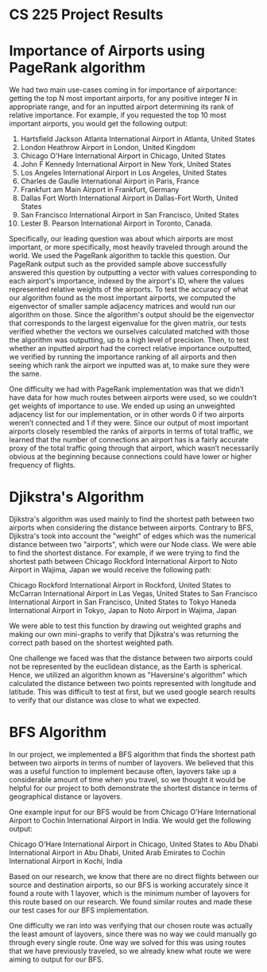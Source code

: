 # CS 225 Project Results

#    Importance of Airports using PageRank algorithm
We had two main use-cases coming in for importance of airportance: getting the top N most important airports, for any positive integer N in appropriate range, 
and for an inputted airport determining its rank of relative importance. For example, if you requested the top 10 most important airports, you would get the 
following output:
1. Hartsfield Jackson Atlanta International Airport in Atlanta, United States
2. London Heathrow Airport in London, United Kingdom
3. Chicago O'Hare International Airport in Chicago, United States
4. John F Kennedy International Airport in New York, United States
5. Los Angeles International Airport in Los Angeles, United States
6. Charles de Gaulle International Airport in Paris, France
7. Frankfurt am Main Airport in Frankfurt, Germany
8. Dallas Fort Worth International Airport in Dallas-Fort Worth, United States
9. San Francisco International Airport in San Francisco, United States
10. Lester B. Pearson International Airport in Toronto, Canada.

Specifically, our leading question was about which airports are most important, or more specifically, most heavily traveled through around the world. 
We used the PageRank algorithm to tackle this question. Our PageRank output such as the provided sample above successfully answered this question by outputting
a vector with values corresponding to each airport's importance, indexed by the airport's ID, where the values represented relative weights of the airports. To
test the accuracy of what our algorithm found as the most important airports, we computed the eigenvector of smaller sample adjacency matrices and would run our 
algorithm on those. Since the algorithm's output should be the eigenvector that corresponds to the largest eigenvalue for the given matrix, our tests verified
whether the vectors we ourselves calculated matched with those the algorithm was outputting, up to a high level of precision. Then, to test whether an inputted 
airport had the correct relative importance outputted, we verified by running the importance ranking of all airports and then seeing which rank the airport we 
inputted was at, to make sure they were the same.

One difficulty we had with PageRank implementation was that we didn’t have data for how much routes between airports were used, so we couldn’t get weights of 
importance to use. We ended up using an unweighted adjacency list for our implementation, or in other words 0 if two airports weren’t connected and 1 if they were.
Since our output of most important airports closely resembled the ranks of airports in terms of total traffic, we learned that the number of connections an airport
has is a fairly accurate proxy of the total traffic going through that airport, which wasn’t necessarily obvious at the beginning because connections could have 
lower or higher frequency of flights.

# Djikstra's Algorithm
Djikstra's algorithm was used mainly to find the shortest path between two airports when considering the distance between airports. Contrary to BFS, Djikstra's took into account 
the "weight" of edges which was the numerical distance between two "airports", which were our Node class. We were able to find the shortest distance. For example, if we were trying to find the shortest path between Chicago Rockford International Airport to Noto Airport in Wajima, Japan we would receive the following path:

Chicago Rockford International Airport in Rockford, United States to 
McCarran International Airport in Las Vegas, United States to 
San Francisco International Airport in San Francisco, United States to 
Tokyo Haneda International Airport in Tokyo, Japan to 
Noto Airport in Wajima, Japan

We were able to test this function by drawing out weighted graphs and making our own mini-graphs to verify that Djikstra's was returning the correct path based on the shortest
weighted path. 

One challenge we faced was that the distance between two airports could not be represented by the euclidean distance, as the Earth is spherical. Hence, we utilized an algorithm known as "Haversine's algorithm" which calculated the distance between two points represented with longitude and latitude. This was difficult to test at first, but we used google search results to verify that our distance was close to what we expected.

# BFS Algorithm
In our project, we implemented a BFS algorithm that finds the shortest path between two airports in terms of number of layovers. We believed that this was a useful function to implement because often, layovers take up a considerable amount of time when you travel, so we thought it would be helpful for our project to both demonstrate the shortest distance in terms of geographical distance or layovers.

One example input for our BFS would be from Chicago O'Hare International Airport to Cochin International Airport in India. We would get the following output:

Chicago O'Hare International Airport in Chicago, United States to 
Abu Dhabi International Airport in Abu Dhabi, United Arab Emirates to 
Cochin International Airport in Kochi, India

Based on our research, we know that there are no direct flights between our source and destination airports, so our BFS is working accurately since it found a route with 1 layover, which is the minimum number of layovers for this route based on our research. We found similar routes and made these our test cases for our BFS implementation. 

One difficulty we ran into was verifying that our chosen route was actually the least amount of layovers, since there was no way we could manually go through every single route. One way we solved for this was using routes that we have previously traveled, so we already knew what route we were aiming to output for our BFS.